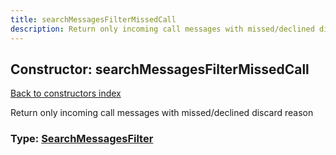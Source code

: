 ```yaml
---
title: searchMessagesFilterMissedCall
description: Return only incoming call messages with missed/declined discard reason
---
```

## Constructor: searchMessagesFilterMissedCall  
[Back to constructors index](index.md)



Return only incoming call messages with missed/declined discard reason




### Type: [SearchMessagesFilter](../types/SearchMessagesFilter.md)


